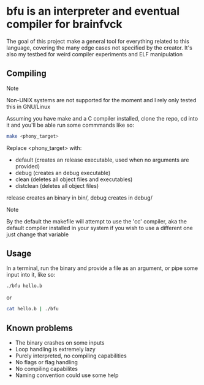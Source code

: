 # bfu is an interpreter and eventual compiler for brainfvck

The goal of this project make a general tool for everything related to this
    language, covering the many edge cases not specified by the creator. It's also my testbed for weird compiler experiments and ELF manipulation

## Compiling
> [!NOTE]
> Non-UNIX systems are not supported for the moment and I rely 
    only tested this in GNU/Linux

Assuming you have make and a C compiler installed, clone the repo, cd into it
    and you'll be able run some commmands like so:

```sh
make <phony_target>
```

Replace <phony_target> with:
- default   (creates an release executable, used when no arguments are provided)
- debug     (creates an debug executable)
- clean     (deletes all object files and executables)
- distclean (deletes all object files)

release creates an binary in bin/, debug creates in debug/

> [!NOTE]
> By the default the makefile will attempt to use the 'cc' compiler,
   aka the default compiler installed in your system if you wish to use a
   different one just change that variable

## Usage
In a terminal, run the binary and provide a file as an argument, or pipe some
    input into it, like so:

```sh
./bfu hello.b
```

or

```sh
cat hello.b | ./bfu
```

## Known problems
- The binary crashes on some inputs
- Loop handling is extremely lazy
- Purely interpreted, no compiling capabilities
- No flags or flag handling
- No compiling capabilites
- Naming convention could use some help
